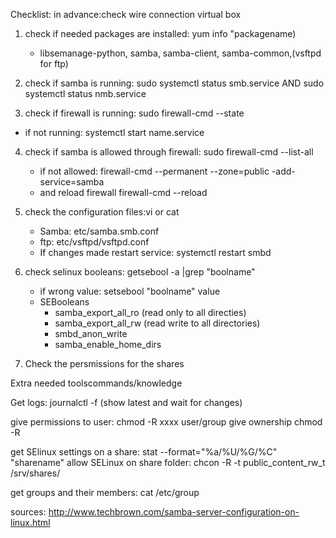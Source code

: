 Checklist:
in advance:check wire connection virtual box

1. check if needed packages are installed: yum info "packagename)
    - libsemanage-python, samba, samba-client, samba-common,(vsftpd for ftp)

2. check if samba is running:  sudo systemctl status smb.service AND  sudo systemctl status nmb.service

3. check if firewall is running: sudo firewall-cmd --state
 - if not running: systemctl start name.service 
 
4. check if samba is allowed through firewall: sudo firewall-cmd --list-all
    - if not allowed: firewall-cmd --permanent --zone=public -add-service=samba
    - and reload firewall firewall-cmd --reload
 
5. check the configuration files:vi or cat
    - Samba: etc/samba.smb.conf
    - ftp: etc/vsftpd/vsftpd.conf
    - If changes made restart service: systemctl restart smbd
    
6. check selinux booleans: getsebool -a |grep "boolname"
    - if wrong value: setsebool "boolname" value
    - SEBooleans
        - samba_export_all_ro (read only to all directies)
        - samba_export_all_rw (read write to all directories)
        - smbd_anon_write
        - samba_enable_home_dirs
7. Check the persmissions for the shares

Extra needed toolscommands/knowledge

Get logs: journalctl -f (show latest and wait for changes)

give permissions to user: chmod -R xxxx user/group
give ownership chmod -R

get SElinux settings on a share: stat --format="%a/%U/%G/%C" "sharename"
allow SELinux on share folder: chcon -R -t public_content_rw_t /srv/shares/

get groups and their members: cat /etc/group

sources: http://www.techbrown.com/samba-server-configuration-on-linux.html
